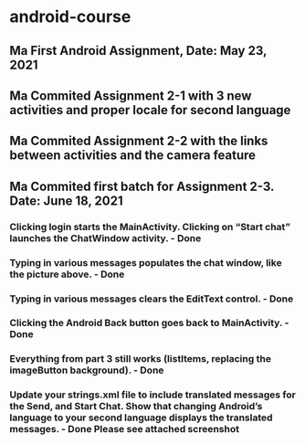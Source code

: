 # android-course

## Ma First Android Assignment, Date: May 23, 2021

## Ma Commited Assignment 2-1 with 3 new activities and proper locale for second language

## Ma Commited Assignment 2-2 with the links between activities and the camera feature

## Ma Commited first batch for Assignment 2-3.  Date: June 18, 2021

### Clicking login starts the MainActivity. Clicking on “Start chat” launches the ChatWindow activity. - Done

### Typing in various messages populates the chat window, like the picture above. - Done

### Typing in various messages clears the EditText control. - Done

### Clicking the Android Back button goes back to MainActivity. - Done

### Everything from part 3 still works (listItems, replacing the imageButton background). - Done

### Update your strings.xml file to include translated messages for the Send, and Start Chat. Show that changing Android’s language to your second language displays the translated messages. - Done  Please see attached screenshot
